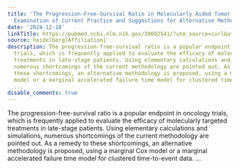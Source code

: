 ```yaml
---
title: 'The Progression-Free-Survival Ratio in Molecularly Aided Tumor Trials: A Critical
  Examination of Current Practice and Suggestions for Alternative Methods'
date: '2024-12-18'
linkTitle: https://pubmed.ncbi.nlm.nih.gov/39692541/?utm_source=curl&utm_medium=rss&utm_campaign=pubmed-2&utm_content=1FakS-2QOkCT8HsMOQP1bCRQ4YzyumYOmxmF0moLsQ3dFB1E9V&fc=20220326224207&ff=20241218172038&v=2.18.0.post9+e462414
source: heidelberg[Affiliation]
description: The progression-free-survival ratio is a popular endpoint in oncology
  trials, which is frequently applied to evaluate the efficacy of molecularly targeted
  treatments in late-stage patients. Using elementary calculations and simulations,
  numerous shortcomings of the current methodology are pointed out. As a remedy to
  these shortcomings, an alternative methodology is proposed, using a marginal Cox
  model or a marginal accelerated failure time model for clustered time-to-event data.
  ...
disable_comments: true
---
```

The progression-free-survival ratio is a popular endpoint in oncology trials, which is frequently applied to evaluate the efficacy of molecularly targeted treatments in late-stage patients. Using elementary calculations and simulations, numerous shortcomings of the current methodology are pointed out. As a remedy to these shortcomings, an alternative methodology is proposed, using a marginal Cox model or a marginal accelerated failure time model for clustered time-to-event data. ...